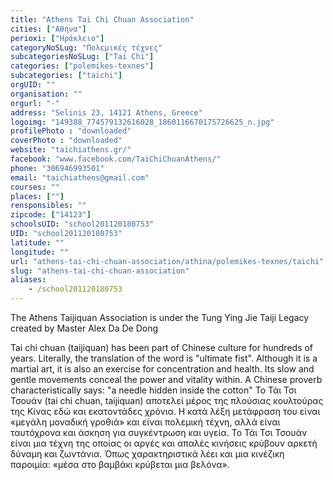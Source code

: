 ```yaml
---
title: "Athens Tai Chi Chuan Association"
cities: ["Αθήνα"]
perioxi: ["Ηράκλειο"]
categoryNoSLug: "Πολεμικές τέχνες"
subcategoriesNoSLug: ["Tai Chi"]
categories: ["polemikes-texnes"]
subcategories: ["taichi"]
orgUID: ""
organisation: ""
orgurl: "-"
address: "Selinis 23, 14121 Athens, Greece"
logoimg: "149388_774579132616028_1860116670175726625_n.jpg"
profilePhoto : "downloaded"
coverPhoto : "downloaded"
website: "taichiathens.gr/"
facebook: "www.facebook.com/TaiChiChuanAthens/"
phone: "306946993501"
email: "taichiathens@gmail.com"
courses: ""
places: [""]
rensponsibles: ""
zipcode: ["14123"]
schoolsUID: "school201120180753"
UID: "school201120180753"
latitude: ""
longitude: ""
url: "athens-tai-chi-chuan-association/athina/polemikes-texnes/taichi"
slug: "athens-tai-chi-chuan-association"
aliases:
    - /school201120180753
---
```



The Athens Taijiquan Association is under the Tung Ying Jie Taiji Legacy created by Master Alex Da De Dong

Tai chi chuan (taijiquan) has been part of Chinese culture for hundreds of years. Literally, the translation of the word is &quot;ultimate fist&quot;. Although it is a martial art, it is also an exercise for concentration and health. Its slow and gentle movements conceal the power and vitality within. A Chinese proverb characteristically says: &quot;a needle hidden inside the cotton&quot; Το Τάι Τσι Τσουάν (tai chi chuan, taijiquan) αποτελεί μέρος της πλούσιας κουλτούρας της Κίνας εδώ και εκατοντάδες χρόνια. Η κατά λέξη μετάφραση του είναι «μεγάλη μοναδική γροθιά» και είναι πολεμική τέχνη, αλλά είναι ταυτόχρονα και άσκηση για συγκέντρωση και υγεία. Το Τάι Τσι Τσουάν είναι μια τέχνη της οποίας οι αργές και απαλές κινήσεις κρύβουν αρκετή δύναμη και ζωντάνια. Όπως χαρακτηριστικά λέει και μια κινέζικη παροιμία: «μέσα στο βαμβάκι κρύβεται μια βελόνα».